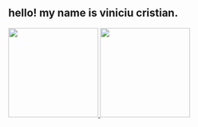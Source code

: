 ## hello! my name is viniciu cristian.

<div>
  <a href="https://github.com/ViniciuCristian21">
  <img height="180em" src="https://github-readme-stats.vercel.app/api?username=ViniciuCristian21&show_icons=true&theme=dracula&include_all_commits=true&count_private=true"/>
  <img height="180em" src="https://github-readme-stats.vercel.app/api/top-langs/?username=ViniciuCristian21&layout=compact&langs_count=7&theme=dracula"/>
</div>

